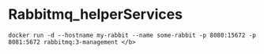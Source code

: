 # Rabbitmq_helperServices

```
docker run -d --hostname my-rabbit --name some-rabbit -p 8080:15672 -p 8081:5672 rabbitmq:3-management </b>
```
